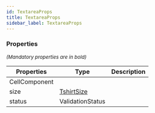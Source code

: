 ```yaml
---
id: TextareaProps
title: TextareaProps
sidebar_label: TextareaProps
---
```




### Properties

<font size="2"><i>(Mandatory properties are in bold)</i></font>

| Properties | Type | Description |
| --------- | ---- | ----------- |
| CellComponent |  |  |
| size | [TshirtSize](/api2/types/TshirtSize.md) |  |
| status | ValidationStatus |  |
